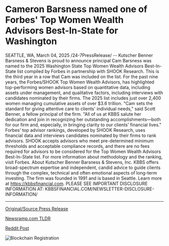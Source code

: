 # Cameron Barsness named one of Forbes' Top Women Wealth Advisors Best-In-State for Washington

SEATTLE, WA, March 04, 2025 /24-7PressRelease/ -- Kutscher Benner Barsness & Stevens is proud to announce principal Cam Barsness was named to the 2025 Washington State Top Women Wealth Advisors Best-In-State list compiled by Forbes in partnership with SHOOK Research. This is the third year in a row that Cam was included on the list.  For the past nine years, the Forbes/SHOOK Top Women Wealth Advisors, has highlighted top-performing women advisors based on quantitative data, including assets under management, and qualitative factors, including interviews with candidates nominated by their firms. The 2025 list includes just over 2,400 women managing cumulative assets of over $3.6 trillion.  "Cam sets the standard for giving attentive care to clients' individual needs," said Scott Benner, a fellow principal of the firm. "All of us at KBBS salute her dedication and join in recognizing her outstanding accomplishments—both for our firm and, especially, in bringing clarity to our clients' financial lives."   Forbes' top advisor rankings, developed by SHOOK Research, uses financial data and interviews candidates nominated by their firms to rank advisors. SHOOK accepts advisors who meet pre-determined minimum thresholds and acceptable compliance records, and there are no fees required for advisors to be considered for the Top Women Wealth Advisors Best-In-State list. For more information about methodology and the ranking, visit Forbes.  About Kutscher Benner Barsness & Stevens, Inc.  KBBS offers broad-spectrum expertise and independent, candid advice to guide clients through the complex, technical and often emotional aspects of long-term investing. The firm was founded in 1991 and is based in Seattle. Learn more at https://kbbsfinancial.com.  PLEASE SEE IMPORTANT DISCLOSURE INFORMATION AT: KBBSFINANCIAL.COM/NEWSLETTER-DISCLOSURE-INFORMATION/ 

---

[Original/Source Press Release](https://www.24-7pressrelease.com/press-release/520236/cameron-barsness-named-one-of-forbes-top-women-wealth-advisors-best-in-state-for-washington)
                    

[Newsramp.com TLDR](https://newsramp.com/curated-news/cam-barsness-recognized-as-top-women-wealth-advisor-by-forbes/b5d47d2e09d53a451549895a0c66839d) 

 



[Reddit Post](https://www.reddit.com/r/AwardsAndRecognition/comments/1j3ad7g/cam_barsness_recognized_as_top_women_wealth/) 



![Blockchain Registration](https://cdn.newsramp.app/24-7PressRelease/qrcode/253/4/meangxYp.webp)